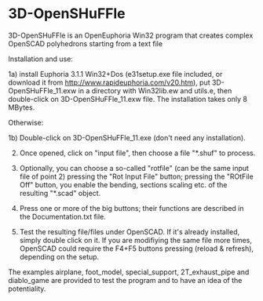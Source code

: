 # 3D-OpenSHuFFle
3D-OpenSHuFFle is an OpenEuphoria Win32 program that creates complex OpenSCAD polyhedrons starting from a text file

Installation and use:

1a) install Euphoria 3.1.1 Win32+Dos (e31setup.exe file included, or download it from http://www.rapideuphoria.com/v20.htm), put 3D-OpenSHuFFle_11.exw in a directory with Win32lib.ew and utils.e, then double-click on 3D-OpenSHuFFle_11.exw file. The installation takes only 8 MBytes.

Otherwise:

1b) Double-click on 3D-OpenSHuFFle_11.exe (don't need any installation).

2) Once opened, click on "input file", then choose a file "*.shuf" to process.

3) Optionally, you can choose a so-called "rotfile" (can be the same input file of point 2) pressing the "Rot Input File" button; pressing the "ROtFile Off" button, you enable the bending, sections scaling etc. of the resulting "*.scad" object.

4) Press one or more of the big buttons; their functions are described in the Documentation.txt file.

5) Test the resulting file/files under OpenSCAD. If it's already installed, simply double click on it. If you are modifiying the same file more times, OpenSCAD could require the F4+F5 buttons pressing (reload & refresh), depending on the setup. 

The examples airplane, foot_model, special_support, 2T_exhaust_pipe and diablo_game are provided to test the program and to have an idea of the potentiality.
